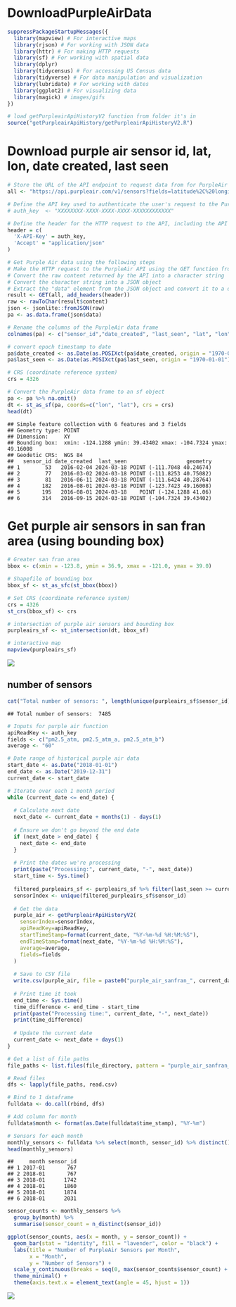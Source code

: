 DownloadPurpleAirData
================

``` r
suppressPackageStartupMessages({
  library(mapview) # For interactive maps
  library(rjson) # For working with JSON data
  library(httr) # For making HTTP requests
  library(sf) # For working with spatial data
  library(dplyr)
  library(tidycensus) # For accessing US Census data
  library(tidyverse) # For data manipulation and visualization
  library(lubridate) # For working with dates
  library(ggplot2) # For visualizing data
  library(magick) # images/gifs
})
```

``` r
# load getPurpleairApiHistoryV2 function from folder it's in 
source("getPurpleairApiHistory/getPurpleairApiHistoryV2.R")
```

# Download purple air sensor id, lat, lon, date created, last seen

``` r
# Store the URL of the API endpoint to request data from for PurpleAir air quality sensors
all <- "https://api.purpleair.com/v1/sensors?fields=latitude%2C%20longitude%2C%20date_created%2C%20last_seen"

# Define the API key used to authenticate the user's request to the PurpleAir API
# auth_key  <- "XXXXXXXX-XXXX-XXXX-XXXX-XXXXXXXXXXXX"

# Define the header for the HTTP request to the API, including the API key and Accept content type
header = c(
  'X-API-Key' = auth_key,
  'Accept' = "application/json"
)

# Get Purple Air data using the following steps
# Make the HTTP request to the PurpleAir API using the GET function from the httr library
# Convert the raw content returned by the API into a character string
# Convert the character string into a JSON object
# Extract the "data" element from the JSON object and convert it to a data frame
result <- GET(all, add_headers(header))
raw <- rawToChar(result$content)
json <- jsonlite::fromJSON(raw)
pa <- as.data.frame(json$data)

# Rename the columns of the PurpleAir data frame
colnames(pa) <- c("sensor_id","date_created", "last_seen", "lat", "lon")

# convert epoch timestamp to date
pa$date_created <- as.Date(as.POSIXct(pa$date_created, origin = "1970-01-01"))
pa$last_seen <- as.Date(as.POSIXct(pa$last_seen, origin = "1970-01-01"))

# CRS (coordinate reference system)
crs = 4326

# Convert the PurpleAir data frame to an sf object
pa <- pa %>% na.omit() 
dt <- st_as_sf(pa, coords=c("lon", "lat"), crs = crs)
head(dt)
```

    ## Simple feature collection with 6 features and 3 fields
    ## Geometry type: POINT
    ## Dimension:     XY
    ## Bounding box:  xmin: -124.1288 ymin: 39.43402 xmax: -104.7324 ymax: 49.16008
    ## Geodetic CRS:  WGS 84
    ##   sensor_id date_created  last_seen                   geometry
    ## 1        53   2016-02-04 2024-03-18 POINT (-111.7048 40.24674)
    ## 2        77   2016-03-02 2024-03-18 POINT (-111.8253 40.75082)
    ## 3        81   2016-06-11 2024-03-18 POINT (-111.6424 40.28764)
    ## 4       182   2016-08-01 2024-03-18 POINT (-123.7423 49.16008)
    ## 5       195   2016-08-01 2024-03-18    POINT (-124.1288 41.06)
    ## 6       314   2016-09-15 2024-03-18 POINT (-104.7324 39.43402)

# Get purple air sensors in san fran area (using bounding box)

``` r
# Greater san fran area
bbox <- c(xmin = -123.8, ymin = 36.9, xmax = -121.0, ymax = 39.0)

# Shapefile of bounding box
bbox_sf <- st_as_sfc(st_bbox(bbox))

# Set CRS (coordinate reference system)
crs = 4326
st_crs(bbox_sf) <- crs

# intersection of purple air sensors and bounding box
purpleairs_sf <- st_intersection(dt, bbox_sf)

# interactive map
mapview(purpleairs_sf)
```

![](DownloadPurpleAirData_files/figure-gfm/san-fran-bounding-box-1.png)<!-- -->

## number of sensors

``` r
cat("Total number of sensors: ", length(unique(purpleairs_sf$sensor_id)))
```

    ## Total number of sensors:  7485

``` r
# Inputs for purple air function
apiReadKey <- auth_key
fields <- c("pm2.5_atm, pm2.5_atm_a, pm2.5_atm_b")
average <- "60"
```

``` r
# Date range of historical purple air data
start_date <- as.Date("2018-01-01")
end_date <- as.Date("2019-12-31")
current_date <- start_date
```

``` r
# Iterate over each 1 month period
while (current_date <= end_date) {
  
  # Calculate next date
  next_date <- current_date + months(1) - days(1)
  
  # Ensure we don't go beyond the end date
  if (next_date > end_date) {
    next_date <- end_date
  }
  
  # Print the dates we're processing
  print(paste("Processing:", current_date, "-", next_date))
  start_time <- Sys.time()
  
  filtered_purpleairs_sf <- purpleairs_sf %>% filter(last_seen >= current_date) %>% filter(date_created <= next_date)
  sensorIndex <- unique(filtered_purpleairs_sf$sensor_id)
  
  # Get the data
  purple_air <- getPurpleairApiHistoryV2(
    sensorIndex=sensorIndex,
    apiReadKey=apiReadKey,
    startTimeStamp=format(current_date, "%Y-%m-%d %H:%M:%S"),
    endTimeStamp=format(next_date, "%Y-%m-%d %H:%M:%S"),
    average=average,
    fields=fields
  )
  
  # Save to CSV file
  write.csv(purple_air, file = paste0("purple_air_sanfran_", current_date, "_", next_date, ".csv"), row.names = FALSE)
  
  # Print time it took
  end_time <- Sys.time()
  time_difference <- end_time - start_time
  print(paste("Processing time:", current_date, "-", next_date))
  print(time_difference)
  
  # Update the current date
  current_date <- next_date + days(1)
}
```

``` r
# Get a list of file paths
file_paths <- list.files(file_directory, pattern = "purple_air_sanfran_.*.csv", full.names = TRUE)

# Read files
dfs <- lapply(file_paths, read.csv)

# Bind to 1 dataframe
fulldata <- do.call(rbind, dfs)

# Add column for month
fulldata$month <- format(as.Date(fulldata$time_stamp), "%Y-%m")

# Sensors for each month
monthly_sensors <- fulldata %>% select(month, sensor_id) %>% distinct()
head(monthly_sensors)
```

    ##     month sensor_id
    ## 1 2017-01       767
    ## 2 2018-01       767
    ## 3 2018-01      1742
    ## 4 2018-01      1860
    ## 5 2018-01      1874
    ## 6 2018-01      2031

``` r
sensor_counts <- monthly_sensors %>%
  group_by(month) %>%
  summarise(sensor_count = n_distinct(sensor_id))

ggplot(sensor_counts, aes(x = month, y = sensor_count)) +
  geom_bar(stat = "identity", fill = "lavender", color = "black") +
  labs(title = "Number of PurpleAir Sensors per Month",
       x = "Month",
       y = "Number of Sensors") +
  scale_y_continuous(breaks = seq(0, max(sensor_counts$sensor_count) + 100, by = 100)) +
  theme_minimal() +
  theme(axis.text.x = element_text(angle = 45, hjust = 1))
```

![](DownloadPurpleAirData_files/figure-gfm/count-purpleair-monthly-1.png)<!-- -->
